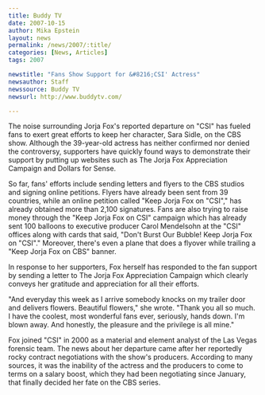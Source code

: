 ```yaml
---
title: Buddy TV 
date: 2007-10-15
author: Mika Epstein
layout: news
permalink: /news/2007/:title/
categories: [News, Articles]
tags: 2007

newstitle: "Fans Show Support for &#8216;CSI' Actress"
newsauthor: Staff
newssource: Buddy TV 
newsurl: http://www.buddytv.com/

---
```


The noise surrounding Jorja Fox's reported departure on "CSI" has fueled fans to exert great efforts to keep her character, Sara Sidle, on the CBS show. Although the 39-year-old actress has neither confirmed nor denied the controversy, supporters have quickly found ways to demonstrate their support by putting up websites such as The Jorja Fox Appreciation Campaign and Dollars for Sense.

So far, fans' efforts include sending letters and flyers to the CBS studios and signing online petitions. Flyers have already been sent from 39 countries, while an online petition called "Keep Jorja Fox on "CSI"," has already obtained more than 2,100 signatures. Fans are also trying to raise money through the "Keep Jorja Fox on CSI" campaign which has already sent 100 balloons to executive producer Carol Mendelsohn at the "CSI" offices along with cards that said, "Don't Burst Our Bubble! Keep Jorja Fox on "CSI"." Moreover, there's even a plane that does a flyover while trailing a "Keep Jorja Fox on CBS" banner.

In response to her supporters, Fox herself has responded to the fan support by sending a letter to The Jorja Fox Appreciation Campaign which clearly conveys her gratitude and appreciation for all their efforts.

"And everyday this week as I arrive somebody knocks on my trailer door and delivers flowers. Beautiful flowers," she wrote. "Thank you all so much. I have the coolest, most wonderful fans ever, seriously, hands down. I'm blown away. And honestly, the pleasure and the privilege is all mine."

Fox joined "CSI" in 2000 as a material and element analyst of the Las Vegas forensic team. The news about her departure came after her reportedly rocky contract negotiations with the show's producers. According to many sources, it was the inability of the actress and the producers to come to terms on a salary boost, which they had been negotiating since January, that finally decided her fate on the CBS series.